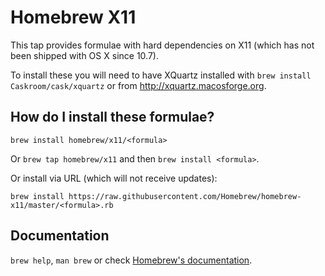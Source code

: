 # Homebrew X11
This tap provides formulae with hard dependencies on X11 (which has not been shipped with OS X since 10.7).

To install these you will need to have XQuartz installed with `brew install Caskroom/cask/xquartz` or from http://xquartz.macosforge.org.

## How do I install these formulae?
`brew install homebrew/x11/<formula>`

Or `brew tap homebrew/x11` and then `brew install <formula>`.

Or install via URL (which will not receive updates):

```
brew install https://raw.githubusercontent.com/Homebrew/homebrew-x11/master/<formula>.rb
```

## Documentation
`brew help`, `man brew` or check [Homebrew's documentation](https://github.com/Homebrew/homebrew/tree/master/share/doc/homebrew#readme).
